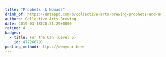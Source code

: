 ```yaml
---
title: "Prophets  & Nomads"
drink_of: https://untappd.com/b/collective-arts-brewing-prophets-and-nomads/1954616
authors: Collective Arts Brewing
date: 2019-03-18T20:21:29+0000
rating: 4
badges:
  - title: For the Can (Level 5)
    id: 477266798
posting_method: https://ownyour.beer
---
```

